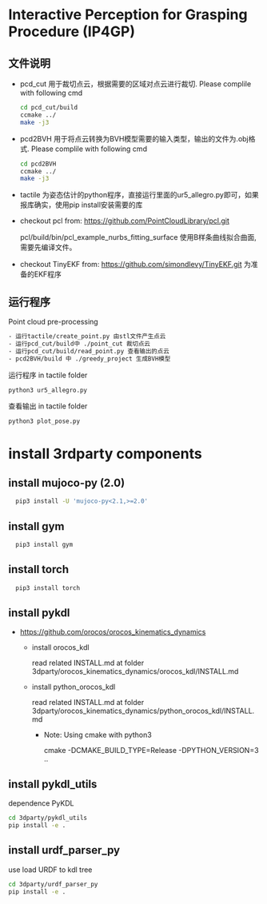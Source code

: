 # Interactive Perception for Grasping Procedure (IP4GP)

## 文件说明
- pcd_cut 用于裁切点云，根据需要的区域对点云进行裁切. Please complile with following cmd
  ```bash
  cd pcd_cut/build
  ccmake ../
  make -j3
  ```
- pcd2BVH 用于将点云转换为BVH模型需要的输入类型，输出的文件为.obj格式. Please complile with following cmd
  ```bash
  cd pcd2BVH
  ccmake ../
  make -j3
  ```
- tactile 为姿态估计的python程序，直接运行里面的ur5_allegro.py即可，如果报库确实，使用pip install安装需要的库
- checkout pcl from:  https://github.com/PointCloudLibrary/pcl.git

  pcl/build/bin/pcl_example_nurbs_fitting_surface 使用B样条曲线拟合曲面,需要先编译文件。

- checkout TinyEKF from:  https://github.com/simondlevy/TinyEKF.git
  为准备的EKF程序

## 运行程序


Point cloud pre-processing
  ```bash
- 运行tactile/create_point.py 由stl文件产生点云
- 运行pcd_cut/build中 ./point_cut 裁切点云
- 运行pcd_cut/build/read_point.py 查看输出的点云
- pcd2BVH/build 中 ./greedy_project 生成BVH模型  
  ```

运行程序 in tactile folder
```bash
python3 ur5_allegro.py
```

查看输出 in tactile folder
```bash
python3 plot_pose.py
```

# install 3rdparty components

## install mujoco-py (2.0)
```bash
  pip3 install -U 'mujoco-py<2.1,>=2.0' 
```
## install gym
```bash
  pip3 install gym
```

## install torch
```bash
  pip3 install torch
```

## install pykdl
- https://github.com/orocos/orocos_kinematics_dynamics
    - install orocos_kdl 
        
        read related INSTALL.md at folder  3dparty/orocos_kinematics_dynamics/orocos_kdl/INSTALL.md
    - install python_orocos_kdl
        
        read related INSTALL.md at folder  3dparty/orocos_kinematics_dynamics/python_orocos_kdl/INSTALL.md

        - Note: Using cmake with python3

            cmake -DCMAKE_BUILD_TYPE=Release -DPYTHON_VERSION=3 ..

## install pykdl_utils
dependence PyKDL

```bash
cd 3dparty/pykdl_utils
pip install -e .
```

## install urdf_parser_py
use load URDF to kdl tree 
```bash
cd 3dparty/urdf_parser_py
pip install -e .
```






